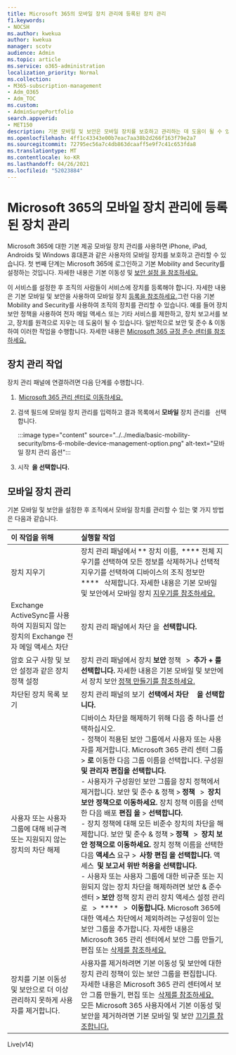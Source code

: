 ```yaml
---
title: Microsoft 365의 모바일 장치 관리에 등록된 장치 관리
f1.keywords:
- NOCSH
ms.author: kwekua
author: kwekua
manager: scotv
audience: Admin
ms.topic: article
ms.service: o365-administration
localization_priority: Normal
ms.collection:
- M365-subscription-management
- Adm_O365
- Adm_TOC
ms.custom:
- AdminSurgePortfolio
search.appverid:
- MET150
description: 기본 모바일 및 보안은 모바일 장치를 보호하고 관리하는 데 도움이 될 수 있습니다.
ms.openlocfilehash: 4ff1c43343e00b7eac7aa38b2d266f163f79e2a7
ms.sourcegitcommit: 72795ec56a7c4db863dcaaff5e9f7c41c653fda8
ms.translationtype: MT
ms.contentlocale: ko-KR
ms.lasthandoff: 04/26/2021
ms.locfileid: "52023884"
---
```

# <a name="manage-devices-enrolled-in-mobile-device-management-in-microsoft-365"></a>Microsoft 365의 모바일 장치 관리에 등록된 장치 관리

Microsoft 365에 대한 기본 제공 모바일 장치 관리를 사용하면 iPhone, iPad, Androids 및 Windows 휴대폰과 같은 사용자의 모바일 장치를 보호하고 관리할 수 있습니다. 첫 번째 단계는 Microsoft 365에 로그인하고 기본 Mobility and Security를 설정하는 것입니다. 자세한 내용은 기본 이동성 및 [보안 설정 을 참조하세요.](set-up.md)

이 서비스를 설정한 후 조직의 사람들이 서비스에 장치를 등록해야 합니다. 자세한 내용은 기본 모바일 및 보안을 사용하여 모바일 장치 [등록을 참조하세요.](enroll-your-mobile-device.md)그런 다음 기본 Mobility and Security를 사용하여 조직의 장치를 관리할 수 있습니다. 예를 들어 장치 보안 정책을 사용하여 전자 메일 액세스 또는 기타 서비스를 제한하고, 장치 보고서를 보고, 장치를 원격으로 지우는 데 도움이 될 수 있습니다. 일반적으로 보안 및 준수 & 이동하여 이러한 작업을 수행합니다. 자세한 내용은 [Microsoft 365 규정 준수 센터를 참조하세요.](../../compliance/microsoft-365-compliance-center.md)

## <a name="device-management-tasks"></a>장치 관리 작업

장치 관리 패널에 연결하려면 다음 단계를 수행합니다.

1.  [Microsoft 365 관리 센터로 이동하세요.](../../admin/admin-overview/about-the-admin-center.md)

2. 검색 필드에 모바일 장치 관리를 입력하고 결과 목록에서 **모바일** 장치 관리를   선택합니다.

    :::image type="content" source="../../media/basic-mobility-security/bms-6-mobile-device-management-option.png" alt-text="모바일 장치 관리 옵션":::

3. 시작  **을 선택합니다.**

## <a name="manage-mobile-devices"></a>모바일 장치 관리

기본 모바일 및 보안을 설정한 후 조직에서 모바일 장치를 관리할 수 있는 몇 가지 방법은 다음과 같습니다.

|**이 작업을 위해**|**실행할 작업**|
|:----------------|:------------------------------------------------------------------------------|
|장치 지우기 |장치 관리 패널에서 ** 장치 이름,  **** 전체 지우기를 선택하여 모든 정보를 삭제하거나 선택적 지우기를 선택하여 디바이스의 조직 정보만     ****   삭제합니다. 자세한 내용은 기본 모바일 및 보안에서 모바일 장치 [지우기를 참조하세요.](wipe-mobile-device.md)|
|Exchange ActiveSync를 사용하여 지원되지 않는 장치의 Exchange 전자 메일 액세스 차단 |장치 관리 패널에서 차단 을  **선택합니다.** |
|암호 요구 사항 및 보안 설정과 같은 장치 정책 설정 |장치 관리 패널에서 장치 **보안** 정책   >  **추가 + 를 선택합니다.** 자세한 내용은 기본 모바일 및 보안에서 장치 보안 [정책 만들기를 참조하세요.](create-device-security-policies.md)|
|차단된 장치 목록 보기  |장치 관리 패널의 보기  **선택에서 차단**     **을 선택합니다.** |
|사용자 또는 사용자 그룹에 대해 비규격 또는 지원되지 않는 장치의 차단 해제  |디바이스 차단을 해제하기 위해 다음 중 하나를 선택하십시오.<br/>- 정책이 적용된 보안 그룹에서 사용자 또는 사용자를 제거합니다. Microsoft 365 관리 센터 그룹 > **로** 이동한 다음 그룹 이름을 선택합니다. 구성원 **및 관리자 편집을 선택합니다.**<br/>- 사용자가 구성원인 보안 그룹을 장치 정책에서 제거합니다. 보안 및 준수 & 정책 > **정책**   >  **장치 보안 정책으로 이동하세요.** 장치 정책 이름을 선택한 다음 배포 **편집 을**  >  **선택합니다.**<br/>- 장치 정책에 대해 모든 비준수 장치의 차단을 해제합니다. 보안 및 준수 & 정책 > **정책**   >  **장치 보안 정책으로 이동하세요.** 장치 정책 이름을 선택한 다음 **액세스** 요구  >  **사항 편집 을 선택합니다.** 액세스  **및 보고서 위반 허용을 선택합니다.**<br/>- 사용자 또는 사용자 그룹에 대한 비규준 또는 지원되지 않는 장치 차단을 해제하려면 보안 & 준수 센터 > **보안** 정책 장치 관리 장치 액세스 설정 관리로   >  ****   >  **이동합니다.** Microsoft 365에 대한 액세스 차단에서 제외하려는 구성원이 있는 보안 그룹을 추가합니다. 자세한 내용은 Microsoft 365 관리 센터에서 보안 그룹 만들기, 편집 또는 [삭제를 참조하세요.](../../admin/email/create-edit-or-delete-a-security-group.md)|
|장치를 기본 이동성 및 보안으로 더 이상 관리하지 못하게 사용자를 제거합니다. |사용자를 제거하려면 기본 이동성 및 보안에 대한 장치 관리 정책이 있는 보안 그룹을 편집합니다. 자세한 내용은 Microsoft 365 관리 센터에서 보안 그룹 만들기, 편집 또는  [삭제를 참조하세요.](../../admin/email/create-edit-or-delete-a-security-group.md)<br/>모든 Microsoft 365 사용자에서 기본 이동성 및 보안을 제거하려면 기본 모바일 및 보안 [끄기를 참조합니다.](turn-off.md)|

Live(v14)